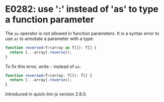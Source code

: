 # E0282: use ':' instead of 'as' to type a function parameter

The `as` operator is not allowed in function parameters. It is a syntax error to
use `as` to annotate a parameter with a type:

```typescript
function reversed<T>(array as T[]): T[] {
  return [...array].reverse();
}
```

To fix this error, write `:` instead of `as`:

```typescript
function reversed<T>(array: T[]): T[] {
  return [...array].reverse();
}
```

Introduced in quick-lint-js version 2.8.0.
